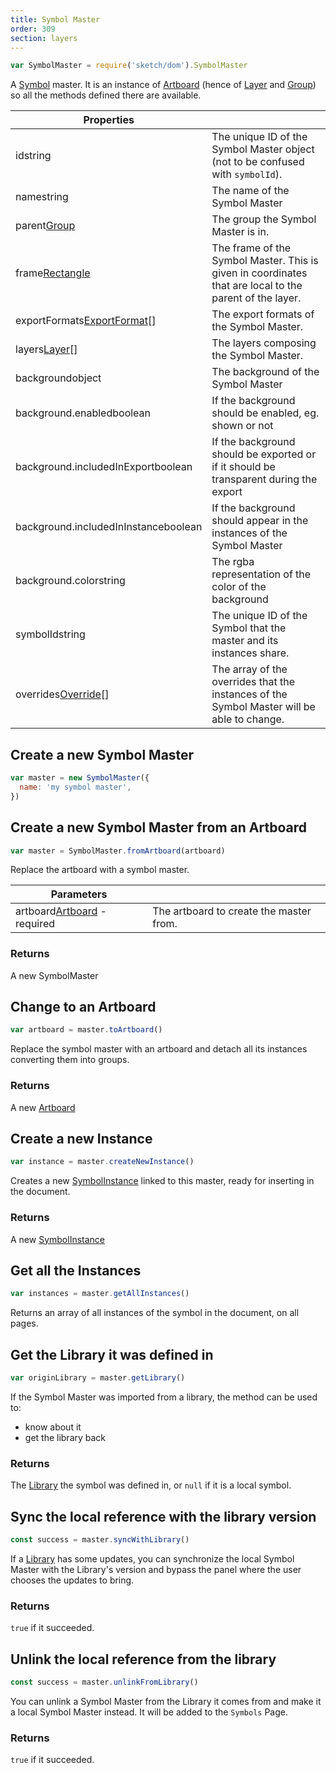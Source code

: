 ```yaml
---
title: Symbol Master
order: 309
section: layers
---
```


```javascript
var SymbolMaster = require('sketch/dom').SymbolMaster
```

A [Symbol](https://www.sketchapp.com/docs/symbols/) master. It is an instance of [Artboard](#artboard) (hence of [Layer](#layer) and [Group](#group)) so all the methods defined there are available.

| Properties                                                                 |                                                                                                         |
| -------------------------------------------------------------------------- | ------------------------------------------------------------------------------------------------------- |
| id<span class="arg-type">string</span>                                     | The unique ID of the Symbol Master object (not to be confused with `symbolId`).                         |
| name<span class="arg-type">string</span>                                   | The name of the Symbol Master                                                                           |
| parent<span class="arg-type">[Group](#group)</span>                        | The group the Symbol Master is in.                                                                      |
| frame<span class="arg-type">[Rectangle](#rectangle)</span>                 | The frame of the Symbol Master. This is given in coordinates that are local to the parent of the layer. |
| exportFormats<span class="arg-type">[ExportFormat](#export-format)[]</span> | The export formats of the Symbol Master.                                                                |
| layers<span class="arg-type">[Layer](#layer)[]</span>                      | The layers composing the Symbol Master.                                                                 |
| background<span class="arg-type">object</span>                             | The background of the Symbol Master                                                                     |
| background.enabled<span class="arg-type">boolean</span>                    | If the background should be enabled, eg. shown or not                                                   |
| background.includedInExport<span class="arg-type">boolean</span>           | If the background should be exported or if it should be transparent during the export                   |
| background.includedInInstance<span class="arg-type">boolean</span>         | If the background should appear in the instances of the Symbol Master                                   |
| background.color<span class="arg-type">string</span>                       | The rgba representation of the color of the background                                                  |
| symbolId<span class="arg-type">string</span>                               | The unique ID of the Symbol that the master and its instances share.                                    |
| overrides<span class="arg-type">[Override](#symbol-override)[]</span>      | The array of the overrides that the instances of the Symbol Master will be able to change.              |

## Create a new Symbol Master

```javascript
var master = new SymbolMaster({
  name: 'my symbol master',
})
```

## Create a new Symbol Master from an Artboard

```javascript
var master = SymbolMaster.fromArtboard(artboard)
```

Replace the artboard with a symbol master.

| Parameters                                                             |                                         |
| ---------------------------------------------------------------------- | --------------------------------------- |
| artboard<span class="arg-type">[Artboard](#artboard) - required</span> | The artboard to create the master from. |

### Returns

A new SymbolMaster

## Change to an Artboard

```javascript
var artboard = master.toArtboard()
```

Replace the symbol master with an artboard and detach all its instances converting them into groups.

### Returns

A new [Artboard](#artboard)

## Create a new Instance

```javascript
var instance = master.createNewInstance()
```

Creates a new [SymbolInstance](#symbol-instance) linked to this master, ready for inserting in the document.

### Returns

A new [SymbolInstance](#symbol-instance)

## Get all the Instances

```javascript
var instances = master.getAllInstances()
```

Returns an array of all instances of the symbol in the document, on all pages.

## Get the Library it was defined in

```javascript
var originLibrary = master.getLibrary()
```

If the Symbol Master was imported from a library, the method can be used to:

- know about it
- get the library back

### Returns

The [Library](#library) the symbol was defined in, or `null` if it is a local symbol.

## Sync the local reference with the library version

```javascript
const success = master.syncWithLibrary()
```

If a [Library](#library) has some updates, you can synchronize the local Symbol Master with the Library's version and bypass the panel where the user chooses the updates to bring.

### Returns

`true` if it succeeded.

## Unlink the local reference from the library

```javascript
const success = master.unlinkFromLibrary()
```

You can unlink a Symbol Master from the Library it comes from and make it a local Symbol Master instead. It will be added to the `Symbols` Page.

### Returns

`true` if it succeeded.

